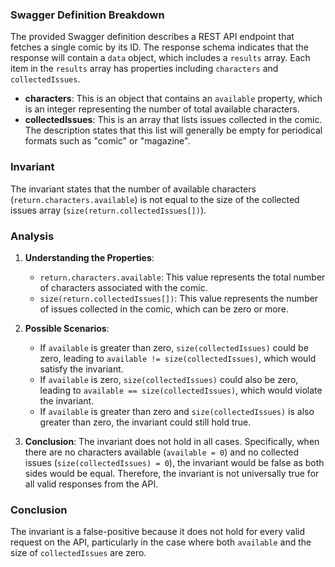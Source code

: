 ### Swagger Definition Breakdown
The provided Swagger definition describes a REST API endpoint that fetches a single comic by its ID. The response schema indicates that the response will contain a `data` object, which includes a `results` array. Each item in the `results` array has properties including `characters` and `collectedIssues`.

- **characters**: This is an object that contains an `available` property, which is an integer representing the number of total available characters.
- **collectedIssues**: This is an array that lists issues collected in the comic. The description states that this list will generally be empty for periodical formats such as "comic" or "magazine".

### Invariant
The invariant states that the number of available characters (`return.characters.available`) is not equal to the size of the collected issues array (`size(return.collectedIssues[])`).

### Analysis
1. **Understanding the Properties**:
   - `return.characters.available`: This value represents the total number of characters associated with the comic.
   - `size(return.collectedIssues[])`: This value represents the number of issues collected in the comic, which can be zero or more.

2. **Possible Scenarios**:
   - If `available` is greater than zero, `size(collectedIssues)` could be zero, leading to `available != size(collectedIssues)`, which would satisfy the invariant.
   - If `available` is zero, `size(collectedIssues)` could also be zero, leading to `available == size(collectedIssues)`, which would violate the invariant.
   - If `available` is greater than zero and `size(collectedIssues)` is also greater than zero, the invariant could still hold true.

3. **Conclusion**: The invariant does not hold in all cases. Specifically, when there are no characters available (`available = 0`) and no collected issues (`size(collectedIssues) = 0`), the invariant would be false as both sides would be equal. Therefore, the invariant is not universally true for all valid responses from the API.

### Conclusion
The invariant is a false-positive because it does not hold for every valid request on the API, particularly in the case where both `available` and the size of `collectedIssues` are zero.
